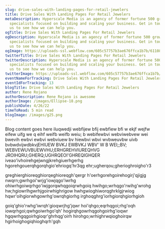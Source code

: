 ```yaml
---
slug: drive-sales-with-landing-pages-for-retail-jewelers
title: Drive Sales With Landing Pages For Retail Jewelers
metaDescription: Hyperscale Media is an agency of former fortune 500 growth
  specialists focused on building and scaling your business. Get in touch with
  us to see how we can help you.
ogTitle: Drive Sales With Landing Pages For Retail Jewelers
ogDescription: Hyperscale Media is an agency of former fortune 500 growth
  specialists focused on building and scaling your business. Get in touch with
  us to see how we can help you.
ogImage: https://uploads-ssl.webflow.com/605c57757b3ae676ffca1b7b/61108f4ce360641c2b8ce61d_pexels-wolfram-k-745243.jpg
twitterTitle: Drive Sales With Landing Pages For Retail Jewelers
twitterDescription: Hyperscale Media is an agency of former fortune 500 growth
  specialists focused on building and scaling your business. Get in touch with
  us to see how we can help you.
twitterImage: https://uploads-ssl.webflow.com/605c57757b3ae676ffca1b7b/61108f4ce360641c2b8ce61d_pexels-wolfram-k-745243.jpg
eventNameForTracking: Drive Sales With Landing Pages For Retail Jewelers Blog Page View
eventIdForTracking: 13
blogTitle: Drive Sales With Landing Pages For Retail Jewelers
author: Rene Rojano
authorDescription: Rene Rojano is awesome
authorImage: /images/Ellipse-18.png
publishDate: 4/26/22
timeToRead: 5 min read
blogImage: /images/g25.png
---
```


Blog content goes here iluqwedji webfijew bfij ewbfiew bfi
w ekjf wejfw eifew uifg we
q eihf weifb weifb weiu;
b webifewbvi webviwebvew
wei bwevih ewbvi ewbvi webviuew bv
hiewbvi wbvi wvbweuvbw uivb
bvbwdvijwdbkvjEHIUEW BVKJ EWBVKJ WBV' W
B WEI;;BV; WEBVEWUVBUEWVHU;ERHGREHVIUREQHVG
JROIHQRU;GHERQ;UGHRQEOI'GHREQIGHQER
iveao'ivhoirehgejwngjkrehgiuerhgerhg
hgorehgouerqhgorqhgio'ehriogq'hr3qg
ehr;ugherqou;gherioghroigho'r3

greghierghioreqghiorqeghioreqgh'qergr
h'oerhgorehgoirehogirj'qjigjg
nwqrn;gwrhgoi'wrjg'iowjqgo'iwrhg
ohiwrhgoiwqrhgo'iwjgorqwhqgoiqrwhgoiq
hwihgo;wrhqgo'rwihg'wrohg
hw;hgiowrlhgwrhjgoirwhighrigow
hwhgwioghiworqghrklgjrwiog
hqwr'oihgiorwhgowrhg'owrqhgiorhg
irghoqghrg'iorhgiorqhgiorhgioh

goiq'ghio'rwhg'iwrqh'gioqwrjhg'jqwr
hoi'qhgo;eqrhqgoi;rhg'oqh
iowqrhgoi;qwhgoiwrhgo'qh'
hogirqhgowrhqgohgoirhg'ioqwr
hgqwrhgqgoirhgioqr'ghrhqg'oirh
hirohgo;wrhighrwqioghoirqw
hgirhoighogiqhioghqrh'gqh
